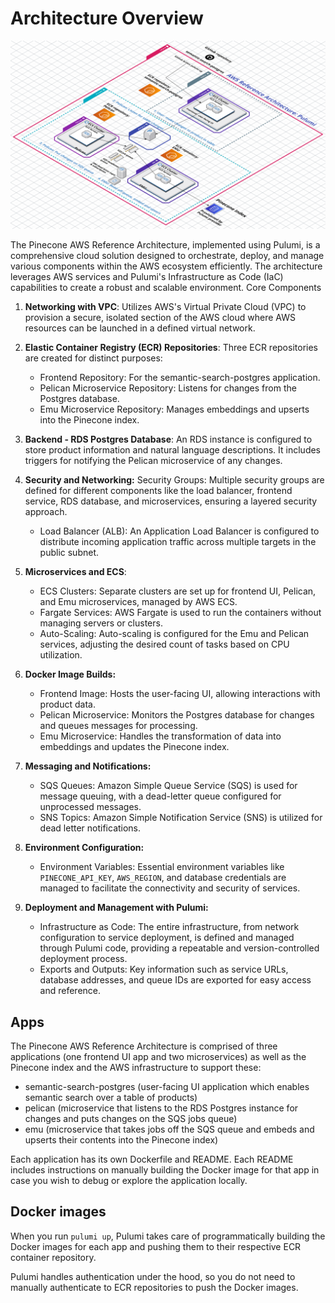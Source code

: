 # Architecture Overview 

![Pinecone AWS Reference Architecture](./docs/aws-ref-arch-pulumi.png)

The Pinecone AWS Reference Architecture, implemented using Pulumi, is a comprehensive cloud solution designed to orchestrate, deploy, and manage various components within the AWS ecosystem efficiently. The architecture leverages AWS services and Pulumi's Infrastructure as Code (IaC) capabilities to create a robust and scalable environment.
Core Components

1. **Networking with VPC**: Utilizes AWS's Virtual Private Cloud (VPC) to provision a secure, isolated section of the AWS cloud where AWS resources can be launched in a defined virtual network.

1. **Elastic Container Registry (ECR) Repositories**: Three ECR repositories are created for distinct purposes:
    * Frontend Repository: For the semantic-search-postgres application.
    * Pelican Microservice Repository: Listens for changes from the Postgres database.
    * Emu Microservice Repository: Manages embeddings and upserts into the Pinecone index.

1. **Backend - RDS Postgres Database**: An RDS instance is configured to store product information and natural language descriptions. It includes triggers for notifying the Pelican microservice of any changes.

1. **Security and Networking:** Security Groups: Multiple security groups are defined for different components like the load balancer, frontend service, RDS database, and microservices, ensuring a layered security approach.
    * Load Balancer (ALB): An Application Load Balancer is configured to distribute incoming application traffic across multiple targets in the public subnet.

1. **Microservices and ECS**:
    * ECS Clusters: Separate clusters are set up for frontend UI, Pelican, and Emu microservices, managed by AWS ECS.
    * Fargate Services: AWS Fargate is used to run the containers without managing servers or clusters.
    * Auto-Scaling: Auto-scaling is configured for the Emu and Pelican services, adjusting the desired count of tasks based on CPU utilization.

1. **Docker Image Builds:**
    * Frontend Image: Hosts the user-facing UI, allowing interactions with product data.
    * Pelican Microservice: Monitors the Postgres database for changes and queues messages for processing.
    * Emu Microservice: Handles the transformation of data into embeddings and updates the Pinecone index.

1. **Messaging and Notifications:**
    * SQS Queues: Amazon Simple Queue Service (SQS) is used for message queuing, with a dead-letter queue configured for unprocessed messages.
    * SNS Topics: Amazon Simple Notification Service (SNS) is utilized for dead letter notifications.

1. **Environment Configuration:**
    * Environment Variables: Essential environment variables like `PINECONE_API_KEY`, `AWS_REGION`, and database credentials are managed to facilitate the connectivity and security of services.

1. **Deployment and Management with Pulumi:**
    * Infrastructure as Code: The entire infrastructure, from network configuration to service deployment, is defined and managed through Pulumi code, providing a repeatable and version-controlled deployment process.
    * Exports and Outputs: Key information such as service URLs, database addresses, and queue IDs are exported for easy access and reference.


## Apps

The Pinecone AWS Reference Architecture is comprised of three applications (one frontend UI app and two microservices) as well as the Pinecone index 
and the AWS infrastructure to support these: 

- semantic-search-postgres (user-facing UI application which enables semantic search over a table of products)
- pelican (microservice that listens to the RDS Postgres instance for changes and puts changes on the SQS jobs queue)
- emu (microservice that takes jobs off the SQS queue and embeds and upserts their contents into the Pinecone index)

Each application has its own Dockerfile and README. Each README includes instructions on manually building the Docker image for that app in case 
you wish to debug or explore the application locally.

## Docker images 

When you run `pulumi up`, Pulumi takes care of programmatically building the Docker images for each app and pushing them to their respective ECR container repository. 

Pulumi handles authentication under the hood, so you do not need to manually authenticate to ECR repositories to push the Docker images.
